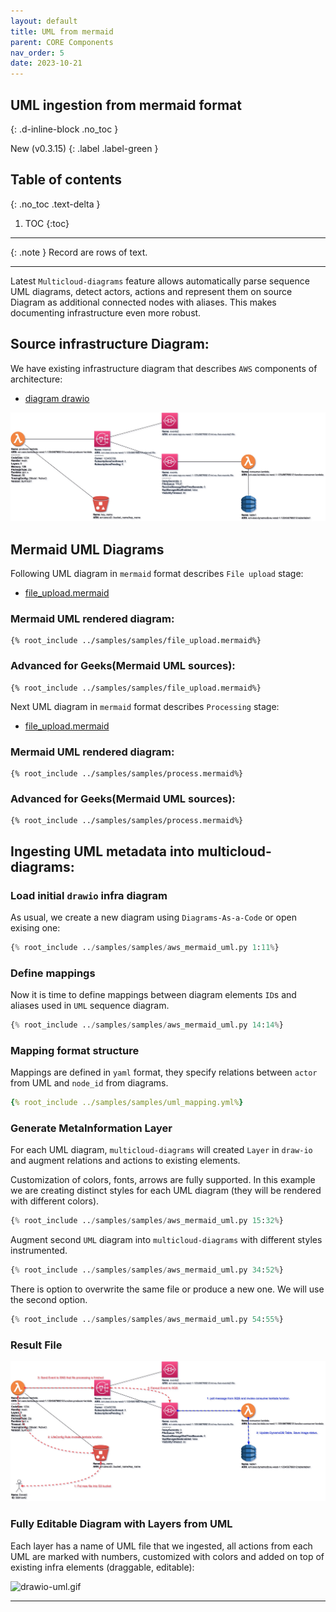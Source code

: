 ```yaml
---
layout: default
title: UML from mermaid
parent: CORE Components
nav_order: 5
date: 2023-10-21
---
```


## UML ingestion from mermaid format

{: .d-inline-block .no_toc }

New (v0.3.15)
{: .label .label-green }

## Table of contents
{: .no_toc .text-delta }

1. TOC
{:toc}

---


{: .note }
Record are rows of text.

---

Latest ``Multicloud-diagrams`` feature allows automatically parse sequence UML diagrams, detect actors, actions and represent them on source Diagram as additional connected nodes with aliases.
This makes documenting infrastructure even more robust.

## Source infrastructure Diagram:

We have existing infrastructure diagram that describes ``AWS`` components of architecture:
- [diagram drawio](output/drawio/output.prod.end2end.drawio)

![Starting](output/jpg/output.prod.end2end.jpg)

## Mermaid UML Diagrams

Following UML diagram in ``mermaid`` format describes ``File upload`` stage:
- [file_upload.mermaid](../samples/samples/file_upload.mermaid)

### Mermaid UML rendered diagram:

```mermaid
{% root_include ../samples/samples/file_upload.mermaid%}
```

### Advanced for Geeks(Mermaid UML sources):

```
{% root_include ../samples/samples/file_upload.mermaid%}
```

Next UML diagram in ``mermaid`` format describes ``Processing`` stage:
- [file_upload.mermaid](../samples/samples/process.mermaid)

### Mermaid UML rendered diagram:

```mermaid
{% root_include ../samples/samples/process.mermaid%}
```

### Advanced for Geeks(Mermaid UML sources):

```
{% root_include ../samples/samples/process.mermaid%}
```

## Ingesting UML metadata into multicloud-diagrams:

### Load initial ``drawio`` infra diagram

As usual, we create a new diagram using ``Diagrams-As-a-Code`` or open exising one:

```python
{% root_include ../samples/samples/aws_mermaid_uml.py 1:11%}
```

### Define mappings 

Now it is time to define mappings between diagram elements ``ID``s and aliases used in ``UML`` sequence diagram.

```python
{% root_include ../samples/samples/aws_mermaid_uml.py 14:14%}
```

### Mapping format structure 

Mappings are defined in ``yaml`` format, they specify relations between ``actor`` from UML and ``node_id`` from diagrams.

```yaml
{% root_include ../samples/samples/uml_mapping.yml%}
```

### Generate MetaInformation Layer

For each UML diagram, ``multicloud-diagrams`` will created ``Layer`` in ``draw-io`` and augment relations and actions to existing elements.

Customization of colors, fonts, arrows are fully supported. In this example we are creating distinct styles for each UML diagram (they will be rendered with different colors).

```python
{% root_include ../samples/samples/aws_mermaid_uml.py 15:32%}
```

Augment second ``UML`` diagram into ``multicloud-diagrams`` with different styles instrumented.

```python
{% root_include ../samples/samples/aws_mermaid_uml.py 34:52%}
```

There is option to overwrite the same file or produce a new one. We will use the second option.

```python
{% root_include ../samples/samples/aws_mermaid_uml.py 54:55%}
```

### Result File

![result](output/jpg/output.prod_uml.end2end.jpg)

### Fully Editable Diagram with Layers from UML

Each layer has a name of UML file that we ingested, all actions from each UML are marked with numbers, customized with colors and added on top of existing infra elements (draggable, editable):

![drawio-uml.gif](https://github.com/tsypuk/multicloud-diagrams/raw/main/docs/docs/images/uml_animated.gif?raw=True)

---
